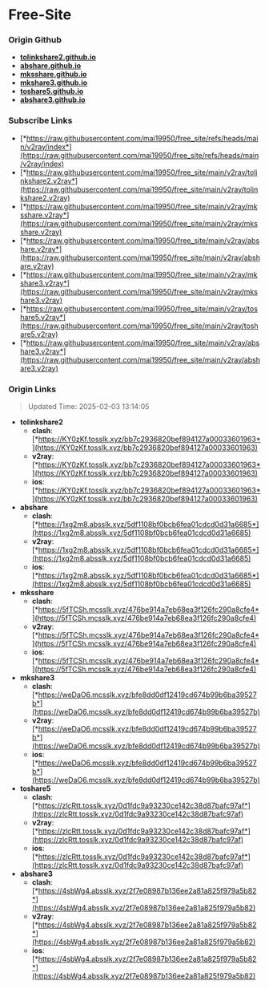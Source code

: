 # Free-Site

### Origin Github

- [**tolinkshare2.github.io**](https://github.com/tolinkshare2/tolinkshare2.github.io)
- [**abshare.github.io**](https://github.com/abshare/abshare.github.io)
- [**mksshare.github.io**](https://github.com/mksshare/mksshare.github.io)
- [**mkshare3.github.io**](https://github.com/mkshare3/mkshare3.github.io)
- [**toshare5.github.io**](https://github.com/toshare5/toshare5.github.io)
- [**abshare3.github.io**](https://github.com/abshare3/abshare3.github.io)

### Subscribe Links

- [*https://raw.githubusercontent.com/mai19950/free_site/refs/heads/main/v2ray/index*](https://raw.githubusercontent.com/mai19950/free_site/refs/heads/main/v2ray/index)
- [*https://raw.githubusercontent.com/mai19950/free_site/main/v2ray/tolinkshare2.v2ray*](https://raw.githubusercontent.com/mai19950/free_site/main/v2ray/tolinkshare2.v2ray)
- [*https://raw.githubusercontent.com/mai19950/free_site/main/v2ray/mksshare.v2ray*](https://raw.githubusercontent.com/mai19950/free_site/main/v2ray/mksshare.v2ray)
- [*https://raw.githubusercontent.com/mai19950/free_site/main/v2ray/abshare.v2ray*](https://raw.githubusercontent.com/mai19950/free_site/main/v2ray/abshare.v2ray)
- [*https://raw.githubusercontent.com/mai19950/free_site/main/v2ray/mkshare3.v2ray*](https://raw.githubusercontent.com/mai19950/free_site/main/v2ray/mkshare3.v2ray)
- [*https://raw.githubusercontent.com/mai19950/free_site/main/v2ray/toshare5.v2ray*](https://raw.githubusercontent.com/mai19950/free_site/main/v2ray/toshare5.v2ray)
- [*https://raw.githubusercontent.com/mai19950/free_site/main/v2ray/abshare3.v2ray*](https://raw.githubusercontent.com/mai19950/free_site/main/v2ray/abshare3.v2ray)

### Origin Links

> Updated Time: 2025-02-03 13:14:05

- **tolinkshare2**
  - **clash**: [*https://KY0zKf.tosslk.xyz/bb7c2936820bef894127a00033601963*](https://KY0zKf.tosslk.xyz/bb7c2936820bef894127a00033601963)
  - **v2ray**: [*https://KY0zKf.tosslk.xyz/bb7c2936820bef894127a00033601963*](https://KY0zKf.tosslk.xyz/bb7c2936820bef894127a00033601963)
  - **ios**: [*https://KY0zKf.tosslk.xyz/bb7c2936820bef894127a00033601963*](https://KY0zKf.tosslk.xyz/bb7c2936820bef894127a00033601963)
- **abshare**
  - **clash**: [*https://1xg2m8.absslk.xyz/5df1108bf0bcb6fea01cdcd0d31a6685*](https://1xg2m8.absslk.xyz/5df1108bf0bcb6fea01cdcd0d31a6685)
  - **v2ray**: [*https://1xg2m8.absslk.xyz/5df1108bf0bcb6fea01cdcd0d31a6685*](https://1xg2m8.absslk.xyz/5df1108bf0bcb6fea01cdcd0d31a6685)
  - **ios**: [*https://1xg2m8.absslk.xyz/5df1108bf0bcb6fea01cdcd0d31a6685*](https://1xg2m8.absslk.xyz/5df1108bf0bcb6fea01cdcd0d31a6685)
- **mksshare**
  - **clash**: [*https://5fTCSh.mcsslk.xyz/476be914a7eb68ea3f126fc290a8cfe4*](https://5fTCSh.mcsslk.xyz/476be914a7eb68ea3f126fc290a8cfe4)
  - **v2ray**: [*https://5fTCSh.mcsslk.xyz/476be914a7eb68ea3f126fc290a8cfe4*](https://5fTCSh.mcsslk.xyz/476be914a7eb68ea3f126fc290a8cfe4)
  - **ios**: [*https://5fTCSh.mcsslk.xyz/476be914a7eb68ea3f126fc290a8cfe4*](https://5fTCSh.mcsslk.xyz/476be914a7eb68ea3f126fc290a8cfe4)
- **mkshare3**
  - **clash**: [*https://weDaO6.mcsslk.xyz/bfe8dd0df12419cd674b99b6ba39527b*](https://weDaO6.mcsslk.xyz/bfe8dd0df12419cd674b99b6ba39527b)
  - **v2ray**: [*https://weDaO6.mcsslk.xyz/bfe8dd0df12419cd674b99b6ba39527b*](https://weDaO6.mcsslk.xyz/bfe8dd0df12419cd674b99b6ba39527b)
  - **ios**: [*https://weDaO6.mcsslk.xyz/bfe8dd0df12419cd674b99b6ba39527b*](https://weDaO6.mcsslk.xyz/bfe8dd0df12419cd674b99b6ba39527b)
- **toshare5**
  - **clash**: [*https://zlcRtt.tosslk.xyz/0d1fdc9a93230ce142c38d87bafc97af*](https://zlcRtt.tosslk.xyz/0d1fdc9a93230ce142c38d87bafc97af)
  - **v2ray**: [*https://zlcRtt.tosslk.xyz/0d1fdc9a93230ce142c38d87bafc97af*](https://zlcRtt.tosslk.xyz/0d1fdc9a93230ce142c38d87bafc97af)
  - **ios**: [*https://zlcRtt.tosslk.xyz/0d1fdc9a93230ce142c38d87bafc97af*](https://zlcRtt.tosslk.xyz/0d1fdc9a93230ce142c38d87bafc97af)
- **abshare3**
  - **clash**: [*https://4sbWg4.absslk.xyz/2f7e08987b136ee2a81a825f979a5b82*](https://4sbWg4.absslk.xyz/2f7e08987b136ee2a81a825f979a5b82)
  - **v2ray**: [*https://4sbWg4.absslk.xyz/2f7e08987b136ee2a81a825f979a5b82*](https://4sbWg4.absslk.xyz/2f7e08987b136ee2a81a825f979a5b82)
  - **ios**: [*https://4sbWg4.absslk.xyz/2f7e08987b136ee2a81a825f979a5b82*](https://4sbWg4.absslk.xyz/2f7e08987b136ee2a81a825f979a5b82)
